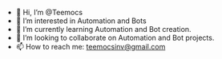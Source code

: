 - 👋 Hi, I’m @Teemocs
- 👀 I’m interested in Automation and Bots
- 🌱 I’m currently learning Automation and Bot creation.
- 💞️ I’m looking to collaborate on Automation and Bot projects.
- 📫 How to reach me: teemocsinv@gmail.com

<!---
Teemocs/Teemocs is a ✨ special ✨ repository because its `README.md` (this file) appears on your GitHub profile.
You can click the Preview link to take a look at your changes.
--->
